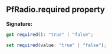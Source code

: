 ## PfRadio.required property

**Signature:**

```typescript
get required(): "true" | "false";

set required(value: "true" | "false");
```
